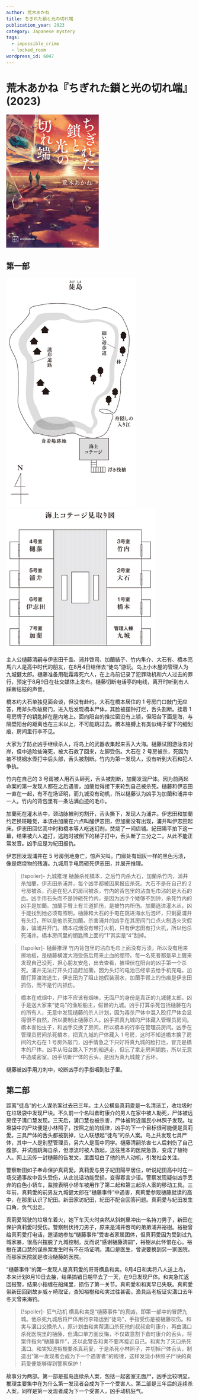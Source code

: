 ```yaml
---
author: 荒木あかね
title: ちぎれた鎖と光の切れ端
publication_year: 2023
category: Japanese mystery
tags:
  - impossible_crime
  - locked_room
wordpress_id: 6047
---
```


# 荒木あかね『ちぎれた鎖と光の切れ端』(2023)

<img src=images/2023_cover.jpg width=250/>

## 第一部

<img src=images/2023_island.jpg width=350/>
<img src=images/2023_rooms.jpg width=400/>

主人公樋藤清嗣与伊志田千晶、浦井啓司、加蘭結子、竹内隼介、大石有、橋本亮馬六人是高中时代的朋友，在8月4日结伴去“徒岛”游玩。岛上小木屋的管理人为九城健太郎。樋藤准备用砒霜毒死六人，在上岛前记录了犯罪动机和六人过去的罪行，预定于8月9日在社交媒体上发布。樋藤切断电话亭的电线，离开时听到有人踩断枯枝的声音。

橋本约大石单独见面会谈，但没有赴约。大石在橋本居住的 1 号房门口敲门无应答，用斧头砍破房门，进入后发现橋本尸体，其脸被摆钟打烂，舌头割断。挂着 1 号房牌子的钥匙掉在屋内地上。面向阳台的推拉窗没有上锁，但阳台下面是海，与隔壁阳台的距离也在三米以上，不可能跳过去。橋本胳膊上有类似绳子留下的细划痕，房间里行李不见。

大家为了防止凶手继续杀人，将岛上的武器收集起来丢入大海。樋藤试图游泳去对岸，但中途险些淹死，被大石救了回来，左脚受伤。大石在 2 号房被杀，死因为被不锈钢水壶打中后头部，舌头被割断。竹内为第一发现人，没有听到大石和犯人争执。

竹内在自己的 3 号房被人用石头砸死，舌头被割断，加蘭发现尸体。因为前两起命案的第一发现人都在之后遇害，加蘭觉得接下来轮到自己被杀死。樋藤和伊志田一直在一起，有不在场证明，而九城没有动机，所以樋藤认为凶手为加蘭和浦井中一人。竹内的背包里有一条沾满血迹的毛巾。

加蘭死在灌木丛中，颈动脉被利刃割开，舌头撕下，发现人为浦井。伊志田和加蘭约定换班睡觉，本该由加蘭在六点叫醒伊志田，但加蘭没有出现，浦井叫伊志田起床。伊志田回忆高中时和橋本等人吃迷幻剂，焚烧了一间店铺。紀田陽平拍下这一幕，结果被六人追打，逃跑时被倒下的梯子打中，舌头断了三分之二，从此不能正常发音。凶手应是为紀田报仇。

伊志田发现浦井在 5 号房倒地身亡，惊声尖叫。门廊处有烟灰一样的黑色污渍，像是燃烧物的残渣。九城用手电筒砸死伊志田，并展开推理。

> [!spoiler]- 九城推理
> 樋藤杀死橋本，之后竹内杀大石，加蘭杀竹内，浦井杀加蘭，伊志田杀浦井，每个凶手都被因果报应杀死。大石不是在自己的 2 号房被杀，而是在犯人的房间被杀，竹内的背包里的沾血毛巾沾的是大石的血。凶手用石头而不是钟砸死竹内，是因为凶手个矮够不到钟，杀死竹内的凶手是加蘭。加蘭手臂上有三道抓伤，是被竹内所伤。加蘭逃进灌木丛，凶手能找到她必须有照明，樋藤和大石的手电在跳进海水后泡坏，只剩夏浦井有头灯，所以是他杀死加蘭。杀害浦井的凶手在其房间门口点火制造火灾假象，骗浦井开门。橋本戒烟没有带打火机，只有伊志田有打火机，所以他杀死浦井。橋本房间里的钥匙牌上面的“1”其实是“4”刮掉。

> [!spoiler]- 樋藤推理
> 竹内背包里的沾血毛巾上面没有污渍，所以没有用来擦地板，是樋藤横渡大海受伤后用来止血的绷带。每一名死者都是早上醒来发现自己没死，担心朋友安危，出去查看，被埋伏在阳台的凶手第一个杀死。浦井无法打开头灯追赶加蘭，因为头灯的电池已经拿去给手机充电。加蘭打算渡海逃生，伊志田为了阻止她假装溺水，加蘭手臂上的伤痕是伊志田抓伤，而不是竹内抓伤。

> 橋本在戒烟中，尸体不应该有烟味，无面尸的身份是真正的九城健太郎。凶手是送大家来“徒岛”的渔船船主，假冒的九城。凶手打算杀死包括樋藤在内的所有人，无意中发现樋藤的杀人计划，因为毒杀尸体中混入殴打尸体会显得很不自然，所以要制止樋藤杀人。凶手把真九城的尸体藏入管理员房间。橋本害怕虫子，和凶手交换了房间，所以橋本的行李在管理员房间。凶手在管理员房间杀死橋本，把真九城的尸体藏入 1 号房，这时不知道橋本换了房间的大石在 1 号房外敲门，凶手情急之下只好将真九城的脸打烂，冒充是橋本的尸体。凶手从阳台跳入下方的船逃走，但忘了拿走房间钥匙，所以无意中造成密室。凶手切断尸体的舌头，是因为真九城戴了舌环。

樋藤被凶手用刀刺中，咬断凶手的手指咽到肚子里。

## 第二部

距离“徒岛”的七人谋杀案过去已三年。主人公横島真莉愛是一名清洁工，收垃圾时在垃圾袋中发现尸块。不久前一个名叫倉町康介的男人在家中被人勒死，尸体被远房侄子溝口慧发现。三天后，溝口慧也被杀害，尸体被附近居民小林照子发现。垃圾袋中的尸块便是小林照子，按照之前的规律，凶手的下一个目标很可能便是真莉愛。三具尸体的舌头都被割掉，让人联想起“徒岛”的杀人案。岛上共发现七具尸体，其中一人是别墅管理员，另六人是高中同学。樋藤清嗣杀害七人后刺伤了自己腹部，并试图跳海自杀，但漂流时被人救起，送往熊本的医院急救，变成了植物人。网上流传一封樋藤的告发文，里面坦白了他的杀人动机，引发社会关注。

警察新田如子奉命保护真莉愛。真莉愛与男子紀田陽平居住，听说紀田高中时在一场交通事故中舌头受伤，从此说话功能受损，变得寡言少语。警察发现疑似凶手丢弃的白色小轿车，监控表明小轿车被用作了第二起和第三起杀人案的移动工具。三年前，真莉愛的前男友九城健太郎在“樋藤事件”中遇害，真莉愛参观樋藤就读的高中，在那里认识了紀田。新田家访紀田，紀田不配合回答问题。真莉愛与紀田发生口角，负气出走。

真莉愛驾驶的垃圾车着火，她下车灭火时突然从斜刺里冲出一名持刀男子，新田在保护真莉愛时受伤。警察制伏持刀男子，原来是浦井啓司的弟弟浦井裕樹。裕樹曾给真莉愛打电话，邀请她参加“樋藤事件”受害者家属团体，但真莉愛因为受到过九城家暴，很高兴摆脱了九城控制，反而说“感谢樋藤清嗣”，裕樹从此怀恨在心。裕樹在溝口慧的谋杀案发生时有不在场证明。溝口是医生，曾说要换到另一家医院，而那家医院就是收治樋藤的医院。

“樋藤事件”的第一发现人是真莉愛的哥哥横島和実。8月4日和実将八人送上岛，本来计划8月10日去接，结果搞错日期早去了一天，在9日发现尸体。和実急忙返回报警，结果小指缠在船绳里，损伤了第一关节。真莉愛和和実早已失联。真莉愛带新田回到故乡威ヶ崎取证，查知裕樹和和実过往甚密。渔具店老板证实溝口去年冬天曾来海钓。

> [!spoiler]- 狂气动机
> 横島和実是“樋藤事件”的真凶，即第一部中的冒牌九城。他杀死九城后将尸体用行李箱运到“徒岛”，手指受伤是被樋藤咬伤。和実与溝口交换杀人，原计划由和実帮溝口杀死他的叔叔倉町康介，再由溝口杀死医院里的樋藤，但溝口单方面反悔，不仅故意割下倉町康介的舌头，将案件指向“樋藤事件”，还以此警告和実不要再接近自己。和実为了灭口杀死溝口。和実知道裕樹要杀真莉愛，于是杀死小林照子，并切掉尸体舌头，制造出“第一发现者会成为下一个遇害者”的规律，这样发现小林照子尸块的真莉愛便能够得到警察保护！

故事分为两部。第一部是孤岛连续杀人案，包括一起密室无面尸，凶手比较明显，推理主要集中在为什么第一发现者会成为下一个受害人。第二部是三年后的连续杀人案，同样是第一发现者成为下一个受害人，凶手动机狂气。